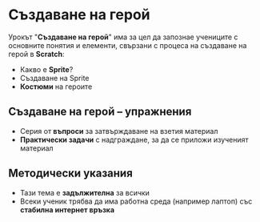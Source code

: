 # Създаване на герой

Урокът "**Създаване на герой**" има за цел да запознае учениците с основните понятия и елементи, свързани с процеса на създаване на герой в **Scratch**:
 - Какво е **Sprite**?
 - Създаване на Sprite
 - **Костюми** на героите

## Създаване на герой – упражнения
  - Серия от **въпроси** за затвърждаване на взетия материал
  - **Практически задачи** с надграждане, за да се приложи изученият материал

## Методически указания
  - Тази тема е **задължителна** за всички
  - Всеки ученик трябва да има работна среда (например лаптоп) със **стабилна интернет връзка**
